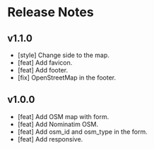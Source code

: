 # Release Notes

## v1.1.0

* [style] Change side to the map.
* [feat] Add favicon.
* [feat] Add footer.
* [fix] OpenStreetMap in the footer.

## v1.0.0

* [feat] Add OSM map with form.
* [feat] Add Nominatim OSM.
* [feat] Add osm_id and osm_type in the form.
* [feat] Add responsive.